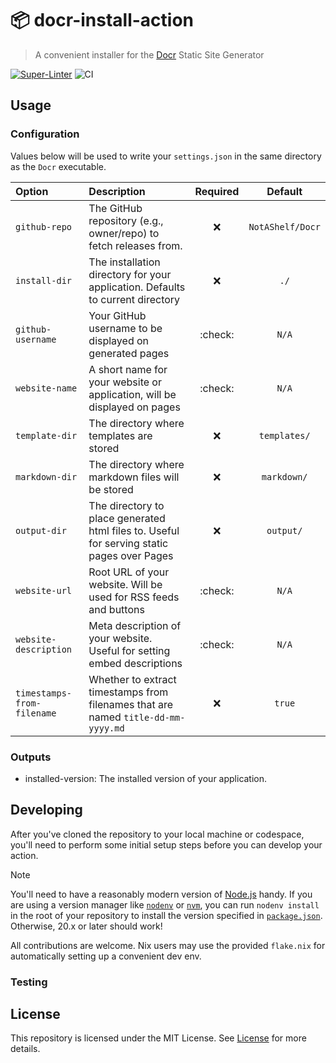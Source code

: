 # 📦 docr-install-action

> A convenient installer for the [Docr](https://github.com/notashelf/Docr)
> Static Site Generator

[![Super-Linter](https://github.com/actions/javascript-action/actions/workflows/linter.yml/badge.svg)](https://github.com/super-linter/super-linter)
![CI](https://github.com/actions/javascript-action/actions/workflows/ci.yml/badge.svg)

## Usage

### Configuration

Values below will be used to write your `settings.json` in the same directory as
the `Docr` executable.

| Option                     | Description                                                                                | Required |     Default      |
| :------------------------- | :----------------------------------------------------------------------------------------- | :------: | :--------------: |
| `github-repo`              | The GitHub repository (e.g., owner/repo) to fetch releases from.                           |   :x:    | `NotAShelf/Docr` |
| `install-dir`              | The installation directory for your application. Defaults to current directory             |   :x:    |       `./`       |
| `github-username`          | Your GitHub username to be displayed on generated pages                                    | :check:  |      `N/A`       |
| `website-name`             | A short name for your website or application, will be displayed on pages                   | :check:  |      `N/A`       |
| `template-dir`             | The directory where templates are stored                                                   |   :x:    |   `templates/`   |
| `markdown-dir`             | The directory where markdown files will be stored                                          |   :x:    |   `markdown/`    |
| `output-dir`               | The directory to place generated html files to. Useful for serving static pages over Pages |   :x:    |    `output/`     |
| `website-url`              | Root URL of your website. Will be used for RSS feeds and buttons                           | :check:  |      `N/A`       |
| `website-description`      | Meta description of your website. Useful for setting embed descriptions                    | :check:  |      `N/A`       |
| `timestamps-from-filename` | Whether to extract timestamps from filenames that are named `title-dd-mm-yyyy.md`          |   :x:    |      `true`      |

### Outputs

- installed-version: The installed version of your application.

## Developing

After you've cloned the repository to your local machine or codespace, you'll
need to perform some initial setup steps before you can develop your action.

> [!NOTE]
>
> You'll need to have a reasonably modern version of
> [Node.js](https://nodejs.org) handy. If you are using a version manager like
> [`nodenv`](https://github.com/nodenv/nodenv) or
> [`nvm`](https://github.com/nvm-sh/nvm), you can run `nodenv install` in the
> root of your repository to install the version specified in
> [`package.json`](./package.json). Otherwise, 20.x or later should work!

All contributions are welcome. Nix users may use the provided `flake.nix` for
automatically setting up a convenient dev env.

### Testing

<!-- TODO -->

## License

This repository is licensed under the MIT License. See [License](LICENSE) for
more details.
